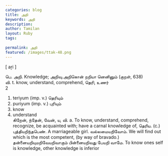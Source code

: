 ```yaml
---
categories: blog
title: அறி
keywords: அறி
description: 
author: Tamilan
layout: Ruby
tags: 
 
permalink: அறி
featured: /images/ttak-48.png
---
```

  
[ aṟi ]  
  
பெ. அறி. Knowledge; அறிவு.அறிகொன் றறியா னெனினும் (குறள், 638)  
வி. t. know, understand, comprehend, தெரி, உணர்  
2  
1. teriyum (imp. v.) தெரியும்  
2. puriyum (imp. v.) புரியும்  
1. know  
2. understand  
கிறேன், ந்தேன், வேன், ய, வி. a. To know, understand, comprehend, recognize, be acquainted with; have a carnal knowledge of, தெரிய. (c.) புத்தியறிந்தபெண். A marriageable girl. வல்லமையறிவோம். We will find out which is the most competent, (by way of bravado.) தன்னையறியுமறிவேயறிவாகும் பின்னையறிவது பேயறி வாமே. To know ones self is knowledge, other knowledge is inferior